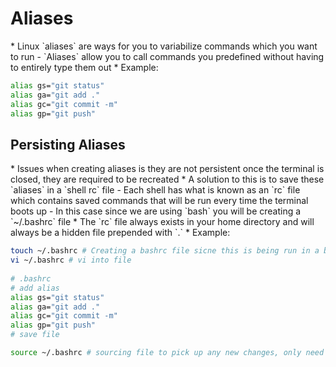 <h1>Aliases</h1>
* Linux `aliases` are ways for you to variabilize commands which you want to run 
  - `Aliases` allow you to call commands you predefined without having to entirely type them out
* Example: 

  ```bash
  alias gs="git status"
  alias ga="git add ."
  alias gc="git commit -m"
  alias gp="git push"

  ```

<h2>Persisting Aliases</h2>
* Issues when creating aliases is they are not persistent once the terminal is closed, they are required to be recreated
* A solution to this is to save these `aliases` in a `shell rc` file
  - Each shell has what is known as an `rc` file which contains saved commands that will be run every time the terminal boots up
  - In this case since we are using `bash` you will be creating a `~/.bashrc` file
    * The `rc` file always exists in your home directory and will always be a hidden file prepended with `.` 
* Example:
  
  ```bash
  touch ~/.bashrc # Creating a bashrc file sicne this is being run in a bash terminal
  vi ~/.bashrc # vi into file
   
  # .bashrc
  # add alias
  alias gs="git status"
  alias ga="git add ."
  alias gc="git commit -m"
  alias gp="git push"
  # save file

  source ~/.bashrc # sourcing file to pick up any new changes, only need to run once per change
  ```

